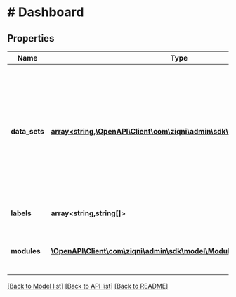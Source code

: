 # # Dashboard

## Properties

Name | Type | Description | Notes
------------ | ------------- | ------------- | -------------
**data_sets** | [**array<string,\OpenAPI\Client\com\ziqni\admin\sdk\model\DataSetsValue>**](DataSetsValue.md) | This is a map of data sets. The keys for this map are the data set labels and values are complex object which consist of data to be populated. |
**labels** | **array<string,string[]>** | Labels for the charts as a map. |
**modules** | [**\OpenAPI\Client\com\ziqni\admin\sdk\model\Modules[]**](Modules.md) | Modules to inject into the chart for rendering. |

[[Back to Model list]](../../README.md#models) [[Back to API list]](../../README.md#endpoints) [[Back to README]](../../README.md)
